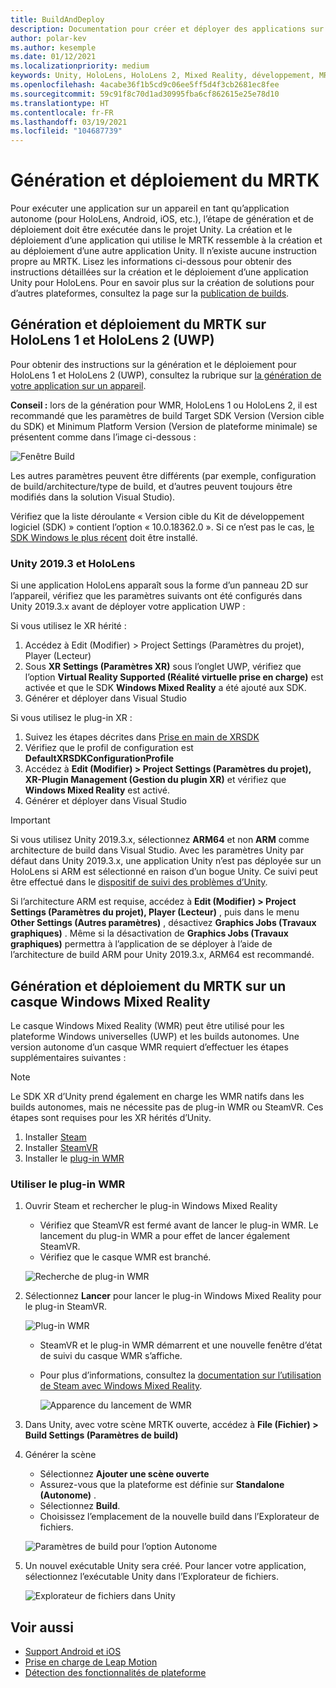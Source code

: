 ```yaml
---
title: BuildAndDeploy
description: Documentation pour créer et déployer des applications sur différents appareils.
author: polar-kev
ms.author: kesemple
ms.date: 01/12/2021
ms.localizationpriority: medium
keywords: Unity, HoloLens, HoloLens 2, Mixed Reality, développement, MRTK, Visual Studio, Android, iOS
ms.openlocfilehash: 4acabe36f1b5cd9c06ee5ff5d4f3cb2681ec8fee
ms.sourcegitcommit: 59c91f8c70d1ad30995fba6cf862615e25e78d10
ms.translationtype: HT
ms.contentlocale: fr-FR
ms.lasthandoff: 03/19/2021
ms.locfileid: "104687739"
---
```

# <a name="building-and-deploying-mrtk"></a>Génération et déploiement du MRTK

Pour exécuter une application sur un appareil en tant qu’application autonome (pour HoloLens, Android, iOS, etc.), l’étape de génération et de déploiement doit être exécutée dans le projet Unity. La création et le déploiement d’une application qui utilise le MRTK ressemble à la création et au déploiement d’une autre application Unity. Il n’existe aucune instruction propre au MRTK. Lisez les informations ci-dessous pour obtenir des instructions détaillées sur la création et le déploiement d’une application Unity pour HoloLens.  Pour en savoir plus sur la création de solutions pour d’autres plateformes, consultez la page sur la [publication de builds](https://docs.unity3d.com/Manual/PublishingBuilds.html).

## <a name="building-and-deploying-mrtk-to-hololens-1-and-hololens-2-uwp"></a>Génération et déploiement du MRTK sur HoloLens 1 et HoloLens 2 (UWP)

Pour obtenir des instructions sur la génération et le déploiement pour HoloLens 1 et HoloLens 2 (UWP), consultez la rubrique sur [la génération de votre application sur un appareil](https://docs.microsoft.com/windows/mixed-reality/mrlearning-base-ch1#build-your-application-to-your-device).

**Conseil :** lors de la génération pour WMR, HoloLens 1 ou HoloLens 2, il est recommandé que les paramètres de build Target SDK Version (Version cible du SDK) et Minimum Platform Version (Version de plateforme minimale) se présentent comme dans l’image ci-dessous :

![Fenêtre Build](../features/Images/getting_started/BuildWindow.png)

Les autres paramètres peuvent être différents (par exemple, configuration de build/architecture/type de build, et d’autres peuvent toujours être modifiés dans la solution Visual Studio).

Vérifiez que la liste déroulante « Version cible du Kit de développement logiciel (SDK) » contient l’option « 10.0.18362.0 ». Si ce n’est pas le cas, [le SDK Windows le plus récent](https://developer.microsoft.com/windows/downloads/windows-10-sdk) doit être installé.

### <a name="unity-20193-and-hololens"></a>Unity 2019.3 et HoloLens

Si une application HoloLens apparaît sous la forme d’un panneau 2D sur l’appareil, vérifiez que les paramètres suivants ont été configurés dans Unity 2019.3.x avant de déployer votre application UWP :

Si vous utilisez le XR hérité :

1. Accédez à Edit (Modifier) > Project Settings (Paramètres du projet), Player (Lecteur)
1. Sous **XR Settings (Paramètres XR)** sous l’onglet UWP, vérifiez que l’option **Virtual Reality Supported (Réalité virtuelle prise en charge)** est activée et que le SDK **Windows Mixed Reality** a été ajouté aux SDK.
1. Générer et déployer dans Visual Studio

Si vous utilisez le plug-in XR :

1. Suivez les étapes décrites dans [Prise en main de XRSDK](../configuration/GettingStartedWithMRTKAndXRSDK.md)
1. Vérifiez que le profil de configuration est **DefaultXRSDKConfigurationProfile**
1. Accédez à **Edit (Modifier) > Project Settings (Paramètres du projet), XR-Plugin Management (Gestion du plugin XR)** et vérifiez que **Windows Mixed Reality** est activé.
1. Générer et déployer dans Visual Studio

>[!IMPORTANT]
> Si vous utilisez Unity 2019.3.x, sélectionnez **ARM64** et non **ARM** comme architecture de build dans Visual Studio. Avec les paramètres Unity par défaut dans Unity 2019.3.x, une application Unity n’est pas déployée sur un HoloLens si ARM est sélectionné en raison d’un bogue Unity. Ce suivi peut être effectué dans le [dispositif de suivi des problèmes d’Unity](https://issuetracker.unity3d.com/issues/enabling-graphics-jobs-in-2019-dot-3-x-results-in-a-crash-or-nothing-rendering-on-hololens-2).
>
> Si l’architecture ARM est requise, accédez à **Edit (Modifier) > Project Settings (Paramètres du projet), Player (Lecteur)** , puis dans le menu **Other Settings (Autres paramètres)** , désactivez **Graphics Jobs (Travaux graphiques)** . Même si la désactivation de **Graphics Jobs (Travaux graphiques)** permettra à l’application de se déployer à l’aide de l’architecture de build ARM pour Unity 2019.3.x, ARM64 est recommandé.

## <a name="building-and-deploying-mrtk-to-a-windows-mixed-reality-headset"></a>Génération et déploiement du MRTK sur un casque Windows Mixed Reality

Le casque Windows Mixed Reality (WMR) peut être utilisé pour les plateforme Windows universelles (UWP) et les builds autonomes.  Une version autonome d’un casque WMR requiert d’effectuer les étapes supplémentaires suivantes :

> [!NOTE]
> Le SDK XR d’Unity prend également en charge les WMR natifs dans les builds autonomes, mais ne nécessite pas de plug-in WMR ou SteamVR. Ces étapes sont requises pour les XR hérités d’Unity.

1. Installer [Steam](https://store.steampowered.com/about/)
1. Installer [SteamVR](https://store.steampowered.com/app/250820/SteamVR/)
1. Installer le [plug-in WMR](https://store.steampowered.com/app/719950/Windows_Mixed_Reality_for_SteamVR/)

### <a name="how-to-use-wmr-plugin"></a>Utiliser le plug-in WMR

1. Ouvrir Steam et rechercher le plug-in Windows Mixed Reality
    - Vérifiez que SteamVR est fermé avant de lancer le plug-in WMR. Le lancement du plug-in WMR a pour effet de lancer également SteamVR.
    - Vérifiez que le casque WMR est branché.

    ![Recherche de plug-in WMR](../features/Images/BuildDeploy/WMR/SteamSearchWMRPlugin.png)

1. Sélectionnez **Lancer** pour lancer le plug-in Windows Mixed Reality pour le plug-in SteamVR.

    ![Plug-in WMR](../features/Images/BuildDeploy/WMR/WMRPlugin.png)

    - SteamVR et le plug-in WMR démarrent et une nouvelle fenêtre d’état de suivi du casque WMR s’affiche.
    - Pour plus d’informations, consultez la [documentation sur l’utilisation de Steam avec Windows Mixed Reality](https://support.microsoft.com/help/4053622/windows-10-play-steamvr-games-in-windows-mixed-reality).

        ![Apparence du lancement de WMR](../features/Images/BuildDeploy/WMR/WMRPluginActive.png)

1. Dans Unity, avec votre scène MRTK ouverte, accédez à **File (Fichier) > Build Settings (Paramètres de build)**

1. Générer la scène
    - Sélectionnez **Ajouter une scène ouverte**
    - Assurez-vous que la plateforme est définie sur **Standalone (Autonome)** .
    - Sélectionnez **Build**.
    - Choisissez l’emplacement de la nouvelle build dans l’Explorateur de fichiers.

    ![Paramètres de build pour l’option Autonome](../features/Images/BuildDeploy/WMR/BuildSettingsStandaloneUnity.png)

1. Un nouvel exécutable Unity sera créé. Pour lancer votre application, sélectionnez l’exécutable Unity dans l’Explorateur de fichiers.

    ![Explorateur de fichiers dans Unity](../features/Images/BuildDeploy/WMR/FileExplorerUnityExe.png)

## <a name="see-also"></a>Voir aussi

- [Support Android et iOS](../features/CrossPlatform/UsingARFoundation.md)
- [Prise en charge de Leap Motion](../features/CrossPlatform/LeapMotionMRTK.md)
- [Détection des fonctionnalités de plateforme](../features/DetectingPlatformCapabilities.md)

